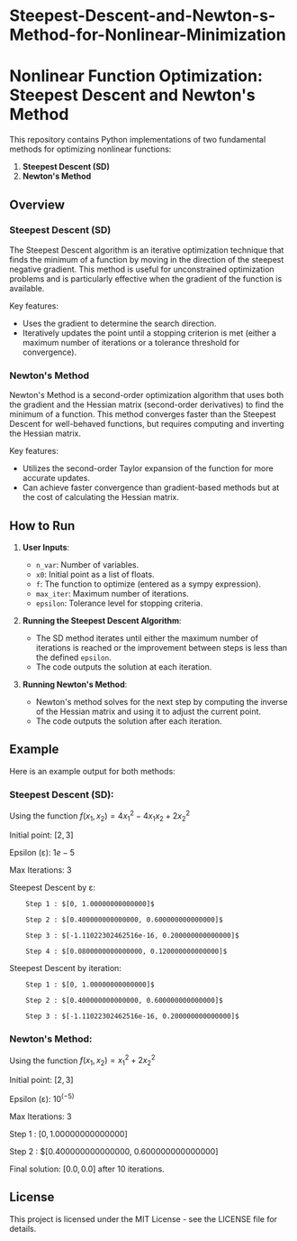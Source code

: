 # Steepest-Descent-and-Newton-s-Method-for-Nonlinear-Minimization

# Nonlinear Function Optimization: Steepest Descent and Newton's Method

This repository contains Python implementations of two fundamental methods for optimizing nonlinear functions:
1. **Steepest Descent (SD)**
2. **Newton's Method**

## Overview

### Steepest Descent (SD)
The Steepest Descent algorithm is an iterative optimization technique that finds the minimum of a function by moving in the direction of the steepest negative gradient. This method is useful for unconstrained optimization problems and is particularly effective when the gradient of the function is available.

Key features:
- Uses the gradient to determine the search direction.
- Iteratively updates the point until a stopping criterion is met (either a maximum number of iterations or a tolerance threshold for convergence).

### Newton's Method
Newton's Method is a second-order optimization algorithm that uses both the gradient and the Hessian matrix (second-order derivatives) to find the minimum of a function. This method converges faster than the Steepest Descent for well-behaved functions, but requires computing and inverting the Hessian matrix.

Key features:
- Utilizes the second-order Taylor expansion of the function for more accurate updates.
- Can achieve faster convergence than gradient-based methods but at the cost of calculating the Hessian matrix.

## How to Run

1. **User Inputs**:
   - `n_var`: Number of variables.
   - `x0`: Initial point as a list of floats.
   - `f`: The function to optimize (entered as a sympy expression).
   - `max_iter`: Maximum number of iterations.
   - `epsilon`: Tolerance level for stopping criteria.

2. **Running the Steepest Descent Algorithm**:
   - The SD method iterates until either the maximum number of iterations is reached or the improvement between steps is less than the defined `epsilon`.
   - The code outputs the solution at each iteration.

3. **Running Newton's Method**:
   - Newton's method solves for the next step by computing the inverse of the Hessian matrix and using it to adjust the current point.
   - The code outputs the solution after each iteration.

## Example

Here is an example output for both methods:

### Steepest Descent (SD):

Using the function $f(x_1, x_2) = 4x_1^2 - 4x_1x_2 + 2x_2^2$

Initial point: $[2, 3]$

Epsilon (ε): $1e-5$

Max Iterations: $3$

Steepest Descent by ε:

        Step 1 : $[0, 1.00000000000000]$
        
        Step 2 : $[0.400000000000000, 0.600000000000000]$
        
        Step 3 : $[-1.11022302462516e-16, 0.200000000000000]$
        
        Step 4 : $[0.0800000000000000, 0.120000000000000]$
        
Steepest Descent by iteration:

        Step 1 : $[0, 1.00000000000000]$
        
        Step 2 : $[0.400000000000000, 0.600000000000000]$
        
        Step 3 : $[-1.11022302462516e-16, 0.200000000000000]$

### Newton's Method:

Using the function $f(x_1, x_2) = x_1^2 + 2x_2^2$

Initial point: $[2, 3]$

Epsilon (ε): $10^(-5)$

Max Iterations: $3$

 Step 1 : $[0, 1.00000000000000]$
 
 Step 2 : $[0.400000000000000, 0.600000000000000] 

Final solution: $[0.0, 0.0]$ after 10 iterations.

## License
This project is licensed under the MIT License - see the LICENSE file for details.
